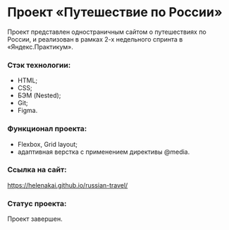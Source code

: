 # Проект «Путешествие по России»
Проект представлен одностраничным сайтом о путешествиях по России, и реализован в рамках 2-х недельного спринта в «Яндекс.Практикум».

### Стэк технологии:
* HTML;
* CSS;
* БЭМ (Nested);
* Git;
* Figma.

### Функционал проекта:
* Flexbox, Grid layout;
* адаптивная верстка с применением директивы @media.


### Ссылка на сайт:
https://helenakai.github.io/russian-travel/

### Статус проекта:
Проект завершен.
